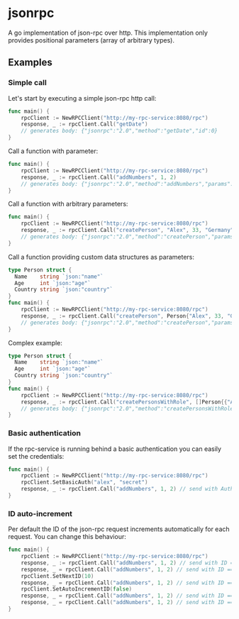 # jsonrpc
A go implementation of json-rpc over http. This implementation only provides positional parameters (array of arbitrary types).

## Examples

### Simple call

Let's start by executing a simple json-rpc http call:

```go
func main() {
    rpcClient := NewRPCClient("http://my-rpc-service:8080/rpc")
    response, _ := rpcClient.Call("getDate")
    // generates body: {"jsonrpc":"2.0","method":"getDate","id":0}
}
```

Call a function with parameter:

```go
func main() {
    rpcClient := NewRPCClient("http://my-rpc-service:8080/rpc")
    response, _ := rpcClient.Call("addNumbers", 1, 2)
    // generates body: {"jsonrpc":"2.0","method":"addNumbers","params":[1,2],"id":0}
}
```

Call a function with arbitrary parameters:

```go
func main() {
    rpcClient := NewRPCClient("http://my-rpc-service:8080/rpc")
    response, _ := rpcClient.Call("createPerson", "Alex", 33, "Germany")
    // generates body: {"jsonrpc":"2.0","method":"createPerson","params":["Alex",33,"Germany"],"id":0}
}
```

Call a function providing custom data structures as parameters:

```go
type Person struct {
  Name    string `json:"name"`
  Age     int `json:"age"`
  Country string `json:"country"`
}
func main() {
    rpcClient := NewRPCClient("http://my-rpc-service:8080/rpc")
    response, _ := rpcClient.Call("createPerson", Person{"Alex", 33, "Germany"})
    // generates body: {"jsonrpc":"2.0","method":"createPerson","params":[{"name":"Alex","age":33,"country":"Germany"}],"id":0}
}
```

Complex example:

```go
type Person struct {
  Name    string `json:"name"`
  Age     int `json:"age"`
  Country string `json:"country"`
}
func main() {
    rpcClient := NewRPCClient("http://my-rpc-service:8080/rpc")
    response, _ := rpcClient.Call("createPersonsWithRole", []Person{{"Alex", 33, "Germany"}, {"Barney", 38, "Germany"}}, []string{"Admin", "User"})
    // generates body: {"jsonrpc":"2.0","method":"createPersonsWithRole","params":[[{"name":"Alex","age":33,"country":"Germany"},{"name":"Barney","age":38,"country":"Germany"}],["Admin","User"]],"id":0}
}
```

### Basic authentication

If the rpc-service is running behind a basic authentication you can easily set the credentials:

```go
func main() {
    rpcClient := NewRPCClient("http://my-rpc-service:8080/rpc")
    rpcClient.SetBasicAuth("alex", "secret")
    response, _ := rpcClient.Call("addNumbers", 1, 2) // send with Authorization-Header
}
```

### ID auto-increment

Per default the ID of the json-rpc request increments automatically for each request.
You can change this behaviour:

```go
func main() {
    rpcClient := NewRPCClient("http://my-rpc-service:8080/rpc")
    response, _ := rpcClient.Call("addNumbers", 1, 2) // send with ID == 0
    response, _ = rpcClient.Call("addNumbers", 1, 2) // send with ID == 1
    rpcClient.SetNextID(10)
    response, _ = rpcClient.Call("addNumbers", 1, 2) // send with ID == 10
    rpcClient.SetAutoIncrementID(false)
    response, _ = rpcClient.Call("addNumbers", 1, 2) // send with ID == 11
    response, _ = rpcClient.Call("addNumbers", 1, 2) // send with ID == 11
}
```
